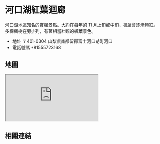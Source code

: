 # 河口湖紅葉迴廊

河口湖地區知名的賞楓景點。大約在每年的 11 月上旬或中旬，楓葉會逐漸轉紅。多棵楓樹在旁排列，有著相當壯觀的楓葉景色。

- 地址 〒401-0304 山梨県南都留郡富士河口湖町河口
- 電話號碼 +81555723168

## 地圖

<iframe src="https://www.google.com/maps/embed?pb=!1m18!1m12!1m3!1d3247.1284888127434!2d138.75975767560604!3d35.525822338495686!2m3!1f0!2f0!3f0!3m2!1i1024!2i768!4f13.1!3m3!1m2!1s0x60195e52526915f9%3A0x1a967cee111ec37d!2sMomiji%20Corridor%20Lake%20Kawaguchi!5e0!3m2!1sen!2stw!4v1690639398445!5m2!1sen!2stw" allowfullscreen="" loading="lazy" referrerpolicy="no-referrer-when-downgrade"></iframe>

## 相關連結
